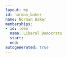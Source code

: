 ```yaml
---
layout: mp
id: norman_baker
name: Norman Baker
memberships:
- id: ldem
  name: Liberal Democrats
  start: 
  end: 
autogenerated: true
---
```

